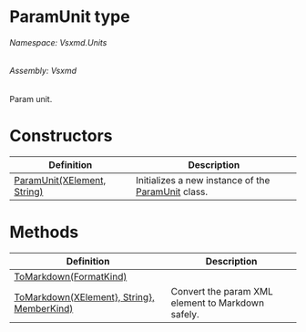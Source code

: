 <a name='T-Vsxmd-Units-ParamUnit'></a>
# ParamUnit type

###### Namespace:  Vsxmd.Units

###### Assembly:  Vsxmd

Param unit.

# Constructors

| Definition | Description |
|-|-|
| [ParamUnit(XElement, String)](/Vsxmd.Units/Constructors.md/#M-Vsxmd-Units-ParamUnit-#ctor-System-Xml-Linq-XElement,System-String-) | Initializes a new instance of the [ParamUnit](/Vsxmd.Units/ParamUnit.md/#T-Vsxmd-Units-ParamUnit) class. |

# Methods

| Definition | Description |
|-|-|
| [ToMarkdown(FormatKind)](/Vsxmd.Units/ToMarkdown.md/#M-Vsxmd-Units-ParamUnit-ToMarkdown-Vsxmd-Units-FormatKind-) |  |
| [ToMarkdown(XElement}, String}, MemberKind)](/Vsxmd.Units/ToMarkdown.md/#M-Vsxmd-Units-ParamUnit-ToMarkdown-System-Collections-Generic-IEnumerable{System-Xml-Linq-XElement},System-Collections-Generic-IEnumerable{System-String},Vsxmd-Units-MemberKind-) | Convert the param XML element to Markdown safely. |

